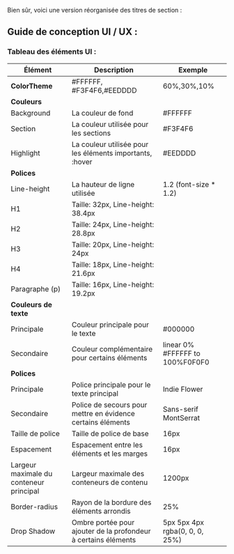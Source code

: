 Bien sûr, voici une version réorganisée des titres de section :

## Guide de conception UI / UX :

### Tableau des éléments UI :

| Élément         | Description                          | Exemple                   |
|-----------------|--------------------------------------|---------------------------|
|**ColorTheme**|#FFFFFF, #F3F4F6,#EEDDDD | 60%,30%,10%|
| **Couleurs**   |                                     |                           |
| Background      | La couleur de fond                  | #FFFFFF                   |
| Section         | La couleur utilisée pour les sections| #F3F4F6                |
| Highlight       | La couleur utilisée pour les éléments importants, :hover| #EEDDDD |
| **Polices**     |                                     |                           |
| Line-height     | La hauteur de ligne utilisée        | 1.2 (font-size * 1.2)    |
| H1              | Taille: 32px, Line-height: 38.4px   |                           |
| H2              | Taille: 24px, Line-height: 28.8px   |                           |
| H3              | Taille: 20px, Line-height: 24px     |                           |
| H4              | Taille: 18px, Line-height: 21.6px   |                           |
| Paragraphe (p)  | Taille: 16px, Line-height: 19.2px   |                           |
| **Couleurs de texte**|                                |                           |
| Principale      | Couleur principale pour le texte    | #000000                   |
| Secondaire      | Couleur complémentaire pour certains éléments | linear 0% #FFFFFF to 100%F0F0F0 |
| **Polices**     |                                     |                           |
| Principale      | Police principale pour le texte principal | Indie Flower         |
| Secondaire      | Police de secours pour mettre en évidence certains éléments | Sans-serif MontSerrat |
| Taille de police| Taille de police de base             | 16px                      |
| Espacement      | Espacement entre les éléments et les marges | 16px                |
| Largeur maximale du conteneur principal| Largeur maximale des conteneurs de contenu | 1200px |
| Border-radius   | Rayon de la bordure des éléments arrondis | 25%                 |
| Drop Shadow     | Ombre portée pour ajouter de la profondeur à certains éléments | 5px 5px 4px rgba(0, 0, 0, 25%) |